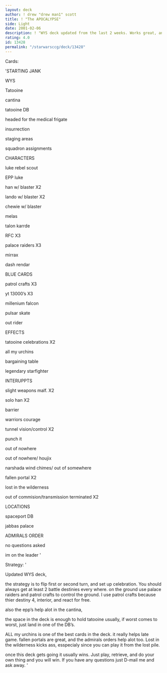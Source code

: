 ```yaml
---
layout: deck
author: ! drew "drew man1" scott
title: ! "The APOCALYPSE"
side: Light
date: 2001-02-06
description: ! "WYS deck updated from the last 2 weeks. Works great, and wins, also casts eternal damnation on the opponent."
rating: 4.0
id: 13428
permalink: "/starwarsccg/deck/13428"
---
```

Cards: 

'STARTING JANK

WYS

Tatooine

cantina

tatooine DB

headed for the medical frigate

insurrection

staging areas

squadron assignments


CHARACTERS

luke rebel scout

EPP luke 

han w/ blaster X2

lando w/ blaster X2

chewie w/ blaster

melas

talon karrde

RFC X3

palace raiders X3

mirrax

dash rendar


BLUE CARDS

patrol crafts X3

yt 13000’s X3

millenium falcon

pulsar skate

out rider


EFFECTS

tatooine celebrations X2

all my urchins

bargaining table

legendary starfighter


INTERUPPTS

slight weapons malf. X2

solo han X2

barrier 

warriors courage

tunnel vision/control X2

punch it

out of nowhere

out of nowhere/ houjix

narshada wind chimes/ out of somewhere

fallen portal X2

lost in the wilderness

out of commision/transmission terminated X2


LOCATIONS

spaceport DB

jabbas palace


ADMIRALS ORDER

no questions asked

im on the leader '

Strategy: '

Updated WYS deck, 

the strategy is to flip first or second turn, and set up celebration. You should always get at least 2 battle destinies every where. on the ground use  palace raiders and patrol crafts to control the ground. I use patrol crafts because thier destiny 4, interior, and react for free.

also the epp’s help alot in the cantina,

the space in the deck is enough to hold tatooine usually, if worst comes to worst, just land in one of the DB’s.

ALL my urchins is one of the best cards in the deck. it really helps late game. fallen portals are great, and the admirals orders help alot too. Lost in the wilderness kicks ass, esspecialy since you can play it from the lost pile. 

once this deck gets going it usually wins. Just play, retrieve, and do your own thing and you will win. If you have any questions just D-mail me and ask away. '
